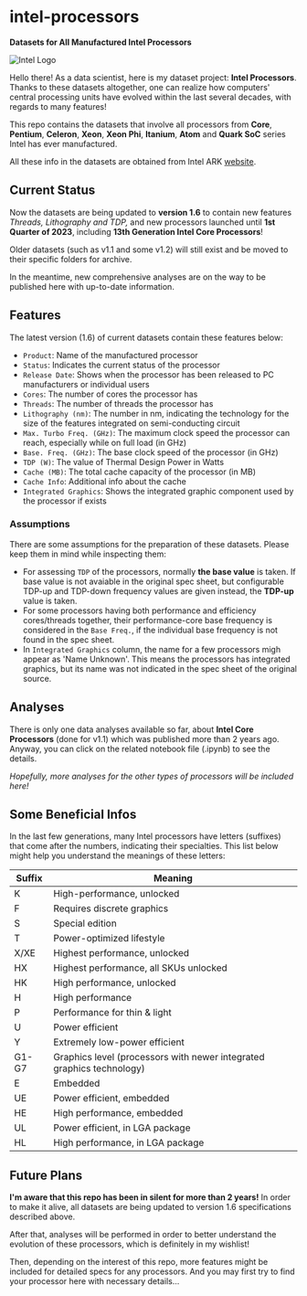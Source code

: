 # intel-processors

**Datasets for All Manufactured Intel Processors**

![Intel Logo](https://i.ibb.co/SVqLYBK/intel-new-logo.png)

Hello there! As a data scientist, here is my dataset project: **Intel Processors**. Thanks to these datasets altogether, one can realize how computers' central processing units have evolved within the last several decades, with regards to many features!

This repo contains the datasets that involve all processors from **Core**, **Pentium**, **Celeron**, **Xeon**, **Xeon Phi**, **Itanium**, **Atom** and **Quark SoC** series Intel has ever manufactured. 

All these info in the datasets are obtained from Intel ARK [website](https://ark.intel.com/content/www/tr/tr/ark.html).

## Current Status

Now the datasets are being updated to **version 1.6** to contain new features _Threads, Lithography and TDP,_ and new processors launched until **1st Quarter of 2023**, including **13th Generation Intel Core Processors**!

Older datasets (such as v1.1 and some v1.2) will still exist and be moved to their specific folders for archive.

In the meantime, new comprehensive analyses are on the way to be published here with up-to-date information.

## Features

The latest version (1.6) of current datasets contain these features below:

- `Product`: Name of the manufactured processor
- `Status`: Indicates the current status of the processor
- `Release Date`: Shows when the processor has been released to PC manufacturers or individual users
- `Cores`: The number of cores the processor has
- `Threads`: The number of threads the processor has
- `Lithography (nm)`: The number in nm, indicating the technology for the size of the features integrated on semi-conducting circuit
- `Max. Turbo Freq. (GHz)`: The maximum clock speed the processor can reach, especially while on full load (in GHz)
- `Base. Freq. (GHz)`: The base clock speed of the processor (in GHz)
- `TDP (W)`: The value of Thermal Design Power in Watts
- `Cache (MB)`: The total cache capacity of the processor (in MB)
- `Cache Info`: Additional info about the cache
- `Integrated Graphics`: Shows the integrated graphic component used by the processor if exists

### Assumptions

There are some assumptions for the preparation of these datasets. Please keep them in mind while inspecting them:

- For assessing `TDP` of the processors, normally **the base value** is taken. If base value is not avaiable in the original spec sheet, but configurable TDP-up and TDP-down frequency values are given instead, the **TDP-up** value is taken.
- For some processors having both performance and efficiency cores/threads together, their performance-core base frequency is considered in the `Base Freq.`, if the individual base frequency is not found in the spec sheet.
- In `Integrated Graphics` column, the name for a few processors migh appear as 'Name Unknown'. This means the processors has integrated graphics, but its name was not indicated in the spec sheet of the original source.

## Analyses

There is only one data analyses available so far, about **Intel Core Processors** (done for v1.1) which was published more than 2 years ago. Anyway, you can click on the related notebook file (.ipynb) to see the details.

_Hopefully, more analyses for the other types of processors will be included here!_

## Some Beneficial Infos

In the last few generations, many Intel processors have letters (suffixes) that come after the numbers, indicating their specialties. This list below might help you understand the meanings of these letters:

| Suffix | Meaning |
|--------|---------|
| K | High-performance, unlocked |
| F | Requires discrete graphics |
| S | Special edition |
| T | Power-optimized lifestyle |
| X/XE | Highest performance, unlocked |
| HX | Highest performance, all SKUs unlocked |
| HK | High performance, unlocked |
| H | High performance |
| P | Performance for thin & light |
| U | Power efficient |
| Y | Extremely low-power efficient |
| G1-G7 | Graphics level (processors with newer integrated graphics technology) |
| E | Embedded |
| UE | Power efficient, embedded |
| HE | High performance, embedded |
| UL | Power efficient, in LGA package |
| HL | High performance, in LGA package |

## Future Plans

**I'm aware that this repo has been in silent for more than 2 years!** In order to make it alive, all datasets are being updated to version 1.6 specifications described above.

After that, analyses will be performed in order to better understand the evolution of these processors, which is definitely in my wishlist!

Then, depending on the interest of this repo, more features might be included for detailed specs for any processors. And you may first try to find your processor here with necessary details...
